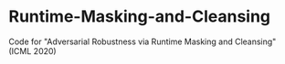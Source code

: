 # Runtime-Masking-and-Cleansing
Code for "Adversarial Robustness via Runtime Masking and Cleansing" (ICML 2020)
